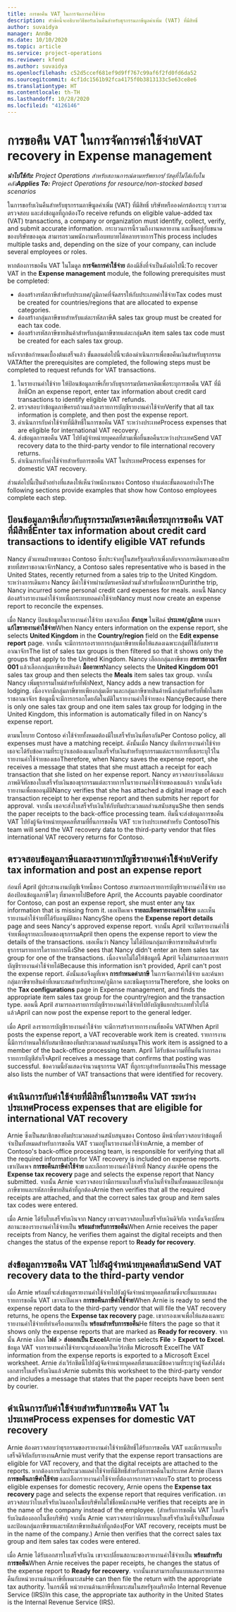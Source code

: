 ```yaml
---
title: การขอคืน VAT ในการจัดการค่าใช้จ่าย
description: หัวข้อนี้จะอธิบายวิธีขอรับเงินคืนสำหรับธุรกรรมภาษีมูลค่าเพิ่ม (VAT) ที่มีสิทธิ์
author: suvaidya
manager: AnnBe
ms.date: 10/10/2020
ms.topic: article
ms.service: project-operations
ms.reviewer: kfend
ms.author: suvaidya
ms.openlocfilehash: c52d5ccef681ef9d9ff767c99af6f2fd0fd6da52
ms.sourcegitcommit: 4cf1dc1561b92fca4175f0b3813133c5e63ce8e6
ms.translationtype: HT
ms.contentlocale: th-TH
ms.lasthandoff: 10/28/2020
ms.locfileid: "4126146"
---
```

# <a name="vat-recovery-in-expense-management"></a><span data-ttu-id="67b01-103">การขอคืน VAT ในการจัดการค่าใช้จ่าย</span><span class="sxs-lookup"><span data-stu-id="67b01-103">VAT recovery in Expense management</span></span>

<span data-ttu-id="67b01-104">_**นำไปใช้กับ:** Project Operations สำหรับสถานการณ์ตามทรัพยากร/วัสดุที่ไม่ได้เก็บในคลัง_</span><span class="sxs-lookup"><span data-stu-id="67b01-104">_**Applies To:** Project Operations for resource/non-stocked based scenarios_</span></span>

<span data-ttu-id="67b01-105">ในการขอรับเงินคืนสำหรับธุรกรรมภาษีมูลค่าเพิ่ม (VAT) ที่มีสิทธิ์ บริษัทหรือองค์กรต้องระบุ รวบรวม ตรวจสอบ และส่งข้อมูลที่ถูกต้อง</span><span class="sxs-lookup"><span data-stu-id="67b01-105">To receive refunds on eligible value-added tax (VAT) transactions, a company or organization must identify, collect, verify, and submit accurate information.</span></span> <span data-ttu-id="67b01-106">กระบวนการนี้รวมถึงงานหลายงาน และขึ้นอยู่กับขนาดของบริษัทของคุณ สามารถรวมพนักงานหรือบทบาทได้หลายรายการ</span><span class="sxs-lookup"><span data-stu-id="67b01-106">This process includes multiple tasks and, depending on the size of your company, can include several employees or roles.</span></span>

<span data-ttu-id="67b01-107">หากต้องการขอคืน VAT ในโมดูล **การจัดการค่าใช้จ่าย** ต้องมีสิ่งที่จำเป็นดังต่อไปนี้:</span><span class="sxs-lookup"><span data-stu-id="67b01-107">To recover VAT in the **Expense management** module, the following prerequisites must be completed:</span></span>

- <span data-ttu-id="67b01-108">ต้องสร้างรหัสภาษีสำหรับประเทศ/ภูมิภาคที่จัดสรรให้กับประเภทค่าใช้จ่าย</span><span class="sxs-lookup"><span data-stu-id="67b01-108">Tax codes must be created for countries/regions that are allocated to expense categories.</span></span>
- <span data-ttu-id="67b01-109">ต้องสร้างกลุ่มภาษีขายสำหรับแต่ละรหัสภาษี</span><span class="sxs-lookup"><span data-stu-id="67b01-109">A sales tax group must be created for each tax code.</span></span>
- <span data-ttu-id="67b01-110">ต้องสร้างรหัสภาษีขายสินค้าสำหรับกลุ่มภาษีขายแต่ละกลุ่ม</span><span class="sxs-lookup"><span data-stu-id="67b01-110">An item sales tax code must be created for each sales tax group.</span></span>

<span data-ttu-id="67b01-111">หลังจากข้อกำหนดเบื้องต้นเสร็จแล้ว ขั้นตอนต่อไปนี้จะต้องดำเนินการเพื่อขอคืนเงินสำหรับธุรกรรม VAT</span><span class="sxs-lookup"><span data-stu-id="67b01-111">After the prerequisites are completed, the following steps must be completed to request refunds for VAT transactions.</span></span>

1. <span data-ttu-id="67b01-112">ในรายงานค่าใช้จ่าย ให้ป้อนข้อมูลภาษีเกี่ยวกับธุรกรรมบัตรเครดิตเพื่อระบุการขอคืน VAT ที่มีสิทธิ์</span><span class="sxs-lookup"><span data-stu-id="67b01-112">On an expense report, enter tax information about credit card transactions to identify eligible VAT refunds.</span></span>
2. <span data-ttu-id="67b01-113">ตรวจสอบว่าข้อมูลภาษีครบถ้วนแล้วลงรายการบัญชีรายงานค่าใช้จ่าย</span><span class="sxs-lookup"><span data-stu-id="67b01-113">Verify that all tax information is complete, and then post the expense report.</span></span>
3. <span data-ttu-id="67b01-114">ดำเนินการกับค่าใช้จ่ายที่มีสิทธิ์ในการขอคืน VAT ระหว่างประเทศ</span><span class="sxs-lookup"><span data-stu-id="67b01-114">Process expenses that are eligible for international VAT recovery.</span></span>
4. <span data-ttu-id="67b01-115">ส่งข้อมูลการขอคืน VAT ไปยังผู้จำหน่ายบุคคลที่สามเพื่อยื่นขอคืนระหว่างประเทศ</span><span class="sxs-lookup"><span data-stu-id="67b01-115">Send VAT recovery data to the third-party vendor to file international recovery returns.</span></span>
5. <span data-ttu-id="67b01-116">ดำเนินการกับค่าใช้จ่ายสำหรับการขอคืน VAT ในประเทศ</span><span class="sxs-lookup"><span data-stu-id="67b01-116">Process expenses for domestic VAT recovery.</span></span>

<span data-ttu-id="67b01-117">ส่วนต่อไปนี้เป็นตัวอย่างที่แสดงให้เห็นว่าพนักงานของ Contoso ทำแต่ละขั้นตอนอย่างไร</span><span class="sxs-lookup"><span data-stu-id="67b01-117">The following sections provide examples that show how Contoso employees complete each step.</span></span>

## <a name="enter-tax-information-about-credit-card-transactions-to-identify-eligible-vat-refunds"></a><span data-ttu-id="67b01-118">ป้อนข้อมูลภาษีเกี่ยวกับธุรกรรมบัตรเครดิตเพื่อระบุการขอคืน VAT ที่มีสิทธิ์</span><span class="sxs-lookup"><span data-stu-id="67b01-118">Enter tax information about credit card transactions to identify eligible VAT refunds</span></span>

<span data-ttu-id="67b01-119">Nancy ตัวแทนฝ่ายขายของ Contoso ซึ่งประจำอยู่ในสหรัฐอเมริกาเพิ่งกลับจากการเดินทางของฝ่ายขายที่สหราชอาณาจักร</span><span class="sxs-lookup"><span data-stu-id="67b01-119">Nancy, a Contoso sales representative who is based in the United States, recently returned from a sales trip to the United Kingdom.</span></span> <span data-ttu-id="67b01-120">ระหว่างการเดินทาง Nancy มีค่าใช้จ่ายผ่านบัตรเครดิตส่วนตัวสำหรับมื้ออาหาร</span><span class="sxs-lookup"><span data-stu-id="67b01-120">Durinthe trip, Nancy incurred some personal credit card expenses for meals.</span></span> <span data-ttu-id="67b01-121">ตอนนี้ Nancy ต้องสร้างรายงานค่าใช้จ่ายเพื่อกระทบยอดค่าใช้จ่าย</span><span class="sxs-lookup"><span data-stu-id="67b01-121">Nancy must now create an expense report to reconcile the expenses.</span></span>

<span data-ttu-id="67b01-122">เมื่อ Nancy ป้อนข้อมูลในรายงานค่าใช้จ่าย เธอจะเลือก **อังกฤษ** ในฟิลด์ **ประเทศ/ภูมิภาค** บนเพจ **แก้ไขรายงานค่าใช้จ่าย**</span><span class="sxs-lookup"><span data-stu-id="67b01-122">When Nancy enters information on the expense report, she selects **United Kingdom** in the **Country/region** field on the **Edit expense report** page.</span></span> <span data-ttu-id="67b01-123">จากนั้น จะมีการกรองรายการกลุ่มภาษีขายเพื่อให้แสดงเฉพาะกลุ่มที่ใช้กับสหราชอาณาจักร</span><span class="sxs-lookup"><span data-stu-id="67b01-123">The list of sales tax groups is then filtered so that it shows only the groups that apply to the United Kingdom.</span></span> <span data-ttu-id="67b01-124">Nancy เลือกกลุ่มภาษีขาย **สหราชอาณาจักร 001** แล้วเลือกกลุ่มภาษีขายสินค้า **มื้ออาหาร**</span><span class="sxs-lookup"><span data-stu-id="67b01-124">Nancy selects the **United Kingdom 001** sales tax group and then selects the **Meals** item sales tax group.</span></span> <span data-ttu-id="67b01-125">จากนั้น Nancy เพิ่มธุรกรรมใหม่สำหรับที่พัก</span><span class="sxs-lookup"><span data-stu-id="67b01-125">Next, Nancy adds a new transaction for lodging.</span></span> <span data-ttu-id="67b01-126">เนื่องจากมีกลุ่มภาษีขายเพียงกลุ่มเดียวและกลุ่มภาษีขายสินค้าหนึ่งกลุ่มสำหรับที่พักในสหราชอาณาจักร ข้อมูลนี้จะมีการกรอกโดยอัตโนมัติในรายงานค่าใช้จ่ายของ Nancy</span><span class="sxs-lookup"><span data-stu-id="67b01-126">Because there is only one sales tax group and one item sales tax group for lodging in the United Kingdom, this information is automatically filled in on Nancy's expense report.</span></span>

<span data-ttu-id="67b01-127">ตามนโยบาย Contoso ค่าใช้จ่ายทั้งหมดต้องมีใบเสร็จรับเงินที่ตรงกัน</span><span class="sxs-lookup"><span data-stu-id="67b01-127">Per Contoso policy, all expenses must have a matching receipt.</span></span> <span data-ttu-id="67b01-128">ดังนั้นเมื่อ Nancy บันทึกรายงานค่าใช้จ่าย เธอจะได้รับข้อความที่ระบุว่าเธอต้องแนบใบเสร็จรับเงินสำหรับธุรกรรมแต่ละรายการที่เธอระบุไว้ในรายงานค่าใช้จ่ายของเธอ</span><span class="sxs-lookup"><span data-stu-id="67b01-128">Therefore, when Nancy saves the expense report, she receives a message that states that she must attach a receipt for each transaction that she listed on her expense report.</span></span> <span data-ttu-id="67b01-129">Nancy ตรวจสอบว่าเธอได้แนบภาพดิจิทัลของใบเสร็จรับเงินของธุรกรรมแต่ละรายการในรายงานค่าใช้จ่ายของเธอแล้ว จากนั้นจึงส่งรายงานเพื่อขออนุมัติ</span><span class="sxs-lookup"><span data-stu-id="67b01-129">Nancy verifies that she has attached a digital image of each transaction receipt to her expense report and then submits her report for approval.</span></span> <span data-ttu-id="67b01-130">จากนั้น เธอจะส่งใบเสร็จรับเงินให้กับทีมประมวลผลส่วนสนับสนุน</span><span class="sxs-lookup"><span data-stu-id="67b01-130">She then sends the paper receipts to the back-office processing team.</span></span> <span data-ttu-id="67b01-131">ทีมนี้จะส่งข้อมูลการขอคืน VAT ไปยังผู้จัดจำหน่ายบุคคลที่สามที่ยื่นการขอคืน VAT ระหว่างประเทศสำหรับ Contoso</span><span class="sxs-lookup"><span data-stu-id="67b01-131">This team will send the VAT recovery data to the third-party vendor that files international VAT recovery returns for Contoso.</span></span>

## <a name="verify-tax-information-and-post-an-expense-report"></a><span data-ttu-id="67b01-132">ตรวจสอบข้อมูลภาษีและลงรายการบัญชีรายงานค่าใช้จ่าย</span><span class="sxs-lookup"><span data-stu-id="67b01-132">Verify tax information and post an expense report</span></span>

<span data-ttu-id="67b01-133">ก่อนที่ April ผู้ประสานงานบัญชีเจ้าหนี้ของ Contoso สามารถลงรายการบัญชีรายงานค่าใช้จ่าย เธอต้องป้อนข้อมูลภาษีใดๆ ที่ขาดหายไป</span><span class="sxs-lookup"><span data-stu-id="67b01-133">Before April, the Accounts payable coordinator for Contoso, can post an expense report, she must enter any tax information that is missing from it.</span></span> <span data-ttu-id="67b01-134">เธอเปิดเพจ **รายละเอียดรายงานค่าใช้จ่าย** และเห็นรายงานค่าใช้จ่ายที่ได้รับอนุมัติของ Nancy</span><span class="sxs-lookup"><span data-stu-id="67b01-134">She opens the **Expense report details** page and sees Nancy's approved expense report.</span></span> <span data-ttu-id="67b01-135">จากนั้น April จะเปิดรายงานค่าใช้จ่ายเพื่อดูรายละเอียดของธุรกรรม</span><span class="sxs-lookup"><span data-stu-id="67b01-135">April then opens the expense report to view the details of the transactions.</span></span> <span data-ttu-id="67b01-136">เธอเห็นว่า Nancy ไม่ได้ป้อนกลุ่มภาษีการขายสินค้าสำหรับธุรกรรมรายการใดรายการหนึ่ง</span><span class="sxs-lookup"><span data-stu-id="67b01-136">She sees that Nancy didn't enter an item sales tax group for one of the transactions.</span></span> <span data-ttu-id="67b01-137">เนื่องจากไม่ได้ให้ข้อมูลนี้ April จึงไม่สามารถลงรายการบัญชีรายงานค่าใช้จ่ายได้</span><span class="sxs-lookup"><span data-stu-id="67b01-137">Because this information isn't provided, April can't post the expense report.</span></span> <span data-ttu-id="67b01-138">ดังนั้นเธอจึงดูที่เพจ **การกำหนดค่าภาษี** ในการจัดการค่าใช้จ่าย และค้นหากลุ่มภาษีขายสินค้าที่เหมาะสมสำหรับประเทศ/ภูมิภาค และชนิดธุรกรรม</span><span class="sxs-lookup"><span data-stu-id="67b01-138">Therefore, she looks on the **Tax configurations** page in Expense management, and finds the appropriate item sales tax group for the country/region and the transaction type.</span></span> <span data-ttu-id="67b01-139">ตอนนี้ April สามารถลงรายการบัญชีรายงานค่าใช้จ่ายไปยังบัญชีแยกประเภททั่วไปได้แล้ว</span><span class="sxs-lookup"><span data-stu-id="67b01-139">April can now post the expense report to the general ledger.</span></span>

<span data-ttu-id="67b01-140">เมื่อ April ลงรายการบัญชีรายงานค่าใช้จ่าย จะมีการสร้างรายการงานที่ขอคืน VAT</span><span class="sxs-lookup"><span data-stu-id="67b01-140">When April posts the expense report, a VAT recoverable work item is created.</span></span> <span data-ttu-id="67b01-141">รายการงานนี้มีการกำหนดให้กับสมาชิกของทีมประมวลผลส่วนสนับสนุน</span><span class="sxs-lookup"><span data-stu-id="67b01-141">This work item is assigned to a member of the back-office processing team.</span></span> <span data-ttu-id="67b01-142">April ได้รับข้อความที่ยืนยันว่าการลงรายการบัญชีสำเร็จ</span><span class="sxs-lookup"><span data-stu-id="67b01-142">April receives a message that confirms that posting was successful.</span></span> <span data-ttu-id="67b01-143">ข้อความนี้ยังแสดงจำนวนธุรกรรม VAT ที่ถูกระบุสำหรับการขอคืน</span><span class="sxs-lookup"><span data-stu-id="67b01-143">This message also lists the number of VAT transactions that were identified for recovery.</span></span>

## <a name="process-expenses-that-are-eligible-for-international-vat-recovery"></a><span data-ttu-id="67b01-144">ดำเนินการกับค่าใช้จ่ายที่มีสิทธิ์ในการขอคืน VAT ระหว่างประเทศ</span><span class="sxs-lookup"><span data-stu-id="67b01-144">Process expenses that are eligible for international VAT recovery</span></span>

<span data-ttu-id="67b01-145">Arnie ซึ่งเป็นสมาชิกของทีมประมวลผลส่วนสนับสนุนของ Contoso มีหน้าที่ตรวจสอบว่าข้อมูลที่จำเป็นทั้งหมดสำหรับการขอคืน VAT รวมอยู่ในรายงานค่าใช้จ่าย</span><span class="sxs-lookup"><span data-stu-id="67b01-145">Arnie, a member of Contoso's back-office processing team, is responsible for verifying that all the required information for VAT recovery is included on expense reports.</span></span> <span data-ttu-id="67b01-146">เขาเปิดเพจ **การขอคืนภาษีค่าใช้จ่าย** และเลือกรายงานค่าใช้จ่ายที่ Nancy ส่งมา</span><span class="sxs-lookup"><span data-stu-id="67b01-146">He opens the **Expense tax recovery** page and selects the expense report that Nancy submitted.</span></span> <span data-ttu-id="67b01-147">จากนั้น Arnie จะตรวจสอบว่ามีการแนบใบเสร็จรับเงินที่จำเป็นทั้งหมดและป้อนกลุ่มภาษีขายและรหัสภาษีขายสินค้าที่ถูกต้อง</span><span class="sxs-lookup"><span data-stu-id="67b01-147">Arnie then verifies that all the required receipts are attached, and that the correct sales tax group and item sales tax codes were entered.</span></span>

<span data-ttu-id="67b01-148">เมื่อ Arnie ได้รับใบเสร็จรับเงินจาก Nancy เขาจะตรวจสอบใบเสร็จรับเงินดิจิทัล จากนั้นจึงเปลี่ยนสถานะของรายงานค่าใช้จ่ายเป็น **พร้อมสำหรับการขอคืน**</span><span class="sxs-lookup"><span data-stu-id="67b01-148">When Arnie receives the paper receipts from Nancy, he verifies them against the digital receipts and then changes the status of the expense report to **Ready for recovery**.</span></span>

## <a name="send-vat-recovery-data-to-the-third-party-vendor"></a><span data-ttu-id="67b01-149">ส่งข้อมูลการขอคืน VAT ไปยังผู้จำหน่ายบุคคลที่สาม</span><span class="sxs-lookup"><span data-stu-id="67b01-149">Send VAT recovery data to the third-party vendor</span></span>

<span data-ttu-id="67b01-150">เมื่อ Arnie พร้อมที่จะส่งข้อมูลรายงานค่าใช้จ่ายไปยังผู้จัดจำหน่ายบุคคลที่สามซึ่งจะยื่นแบบแสดงรายการขอคืน VAT เขาจะเปิดเพจ **การขอคืนภาษีค่าใช้จ่าย**</span><span class="sxs-lookup"><span data-stu-id="67b01-150">When Arnie is ready to send the expense report data to the third-party vendor that will file the VAT recovery returns, he opens the **Expense tax recovery** page.</span></span> <span data-ttu-id="67b01-151">เขากรองเพจเพื่อให้แสดงเฉพาะรายงานค่าใช้จ่ายที่ทำเครื่องหมายเป็น **พร้อมสำหรับการขอคืน**</span><span class="sxs-lookup"><span data-stu-id="67b01-151">He filters the page so that it shows only the expense reports that are marked as **Ready for recovery**.</span></span> <span data-ttu-id="67b01-152">จากนั้น Arnie เลือก **ไฟล์** &gt; **ส่งออกเป็น Excel**</span><span class="sxs-lookup"><span data-stu-id="67b01-152">Arnie then selects **File** &gt; **Export to Excel**.</span></span> <span data-ttu-id="67b01-153">ข้อมูล VAT จากรายงานค่าใช้จ่ายจะถูกส่งออกเป็นเวิร์กชีต Microsoft Excel</span><span class="sxs-lookup"><span data-stu-id="67b01-153">The VAT information from the expense reports is exported to a Microsoft Excel worksheet.</span></span> <span data-ttu-id="67b01-154">Arnie ส่งเวิร์กชีตนี้ไปยังผู้จัดจำหน่ายบุคคลที่สามและมีข้อความที่ระบุว่าผู้จัดส่งได้ส่งเอกสารใบเสร็จรับเงินแล้ว</span><span class="sxs-lookup"><span data-stu-id="67b01-154">Arnie submits this worksheet to the third-party vendor and includes a message that states that the paper receipts have been sent by courier.</span></span>

## <a name="process-expenses-for-domestic-vat-recovery"></a><span data-ttu-id="67b01-155">ดำเนินการกับค่าใช้จ่ายสำหรับการขอคืน VAT ในประเทศ</span><span class="sxs-lookup"><span data-stu-id="67b01-155">Process expenses for domestic VAT recovery</span></span>

<span data-ttu-id="67b01-156">Arnie ต้องตรวจสอบว่าธุรกรรมของรายงานค่าใช้จ่ายมีสิทธิ์ได้รับการขอคืน VAT และมีการแนบใบเสร็จดิจิทัลกับรายงาน</span><span class="sxs-lookup"><span data-stu-id="67b01-156">Arnie must verify that the expense report transactions are eligible for VAT recovery, and that the digital receipts are attached to the reports.</span></span> <span data-ttu-id="67b01-157">หากต้องการเริ่มประมวลผลค่าใช้จ่ายที่มีสิทธิ์สำหรับการขอคืนในประเทศ Arnie เปิดเพจ **การขอคืนภาษีค่าใช้จ่าย** และเลือกรายงานค่าใช้จ่ายที่ต้องการการตรวจสอบ</span><span class="sxs-lookup"><span data-stu-id="67b01-157">To start to process eligible expenses for domestic recovery, Arnie opens the **Expense tax recovery** page and selects the expense report that requires verification.</span></span> <span data-ttu-id="67b01-158">เขาตรวจสอบว่าใบเสร็จรับเงินออกในชื่อบริษัทไม่ใช่ชื่อพนักงาน</span><span class="sxs-lookup"><span data-stu-id="67b01-158">He verifies that receipts are in the name of the company instead of the employee.</span></span> <span data-ttu-id="67b01-159">(สำหรับการขอคืน VAT ใบเสร็จรับเงินต้องออกในชื่อบริษัท) จากนั้น Arnie จะตรวจสอบว่ามีการแนบใบเสร็จรับเงินที่จำเป็นทั้งหมดและป้อนกลุ่มภาษีขายและรหัสภาษีขายสินค้าที่ถูกต้อง</span><span class="sxs-lookup"><span data-stu-id="67b01-159">(For VAT recovery, receipts must be in the name of the company.) Arnie then verifies that the correct sales tax group and item sales tax codes were entered.</span></span>

<span data-ttu-id="67b01-160">เมื่อ Arnie ได้รับเอกสารใบเสร็จรับเงิน เขาจะเปลี่ยนสถานะของรายงานค่าใช้จ่ายเป็น **พร้อมสำหรับการขอคืน**</span><span class="sxs-lookup"><span data-stu-id="67b01-160">When Arnie receives the paper receipts, he changes the status of the expense report to **Ready for recovery**.</span></span> <span data-ttu-id="67b01-161">จากนั้นเขาสามารถยื่นแบบแสดงรายการขอคืนกับหน่วยงานด้านภาษีที่เหมาะสม</span><span class="sxs-lookup"><span data-stu-id="67b01-161">He can then file the return with the appropriate tax authority.</span></span> <span data-ttu-id="67b01-162">ในกรณีนี้ หน่วยงานด้านภาษีที่เหมาะสมในสหรัฐอเมริกาคือ Internal Revenue Service (IRS)</span><span class="sxs-lookup"><span data-stu-id="67b01-162">In this case, the appropriate tax authority in the United States is the Internal Revenue Service (IRS).</span></span>
